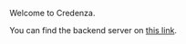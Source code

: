 Welcome to Credenza.


You can find the backend server on [this link](https://github.com/morwen80/credenza-backend).
